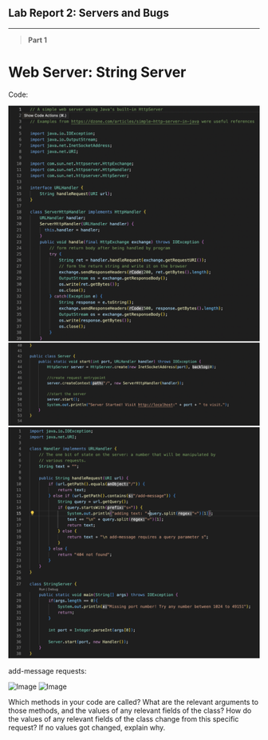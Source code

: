 ## Lab Report 2: Servers and Bugs

---

> **Part 1**

# Web Server: String Server

Code:

![Image](Serverfilescreenshot1.png)
![Image](Serverfilescreenshot2.png)
![Image](StringServerfilescreenshot.png)


add-message requests:

![Image]()
![Image]()


Which methods in your code are called?
What are the relevant arguments to those methods, and the values of any relevant fields of the class?
How do the values of any relevant fields of the class change from this specific request? If no values got changed, explain why.

